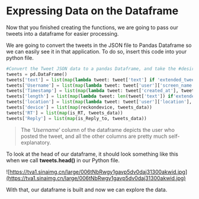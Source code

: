 <!--title={Expressing Data on the Dataframe}-->

<!--badges={Web Development:}-->

# Expressing Data on the Dataframe

Now that you finished creating the functions, we are going to pass our tweets into a dataframe for easier processing. 

We are going to convert the tweets in the JSON file to Pandas Dataframe so we can easily see it in that application. To do so, insert this code into your python file.

```python
#Convert the Tweet JSON data to a pandas Dataframe, and take the #desired fields from the JSON. More could be added if needed.
tweets = pd.DataFrame()
tweets['text'] = list(map(lambda tweet: tweet['text'] if 'extended_tweet' not in tweet else tweet['extended_tweet']['full_text'], tweets_data))
tweets['Username'] = list(map(lambda tweet: tweet['user']['screen_name'], tweets_data))
tweets['Timestamp'] = list(map(lambda tweet: tweet['created_at'], tweets_data))
tweets['length'] = list(map(lambda tweet: len(tweet['text']) if'extended_tweet' not in tweet else len(tweet['extended_tweet']['full_text']) , tweets_data))
tweets['location'] = list(map(lambda tweet: tweet['user']['location'], tweets_data))
tweets['device'] = list(map(reckondevice, tweets_data))
tweets['RT'] = list(map(is_RT, tweets_data))
tweets['Reply'] = list(map(is_Reply_to, tweets_data))
```

> The *‘Username*’ column of the dataframe depicts the user who posted the tweet, and all the other columns are pretty much self-explanatory.



To look at the head of our dataframe, it should look something like this when we call **tweets.head()** in our Python file.

![https://tva1.sinaimg.cn/large/006tNbRwgy1gavp5dv0daj31300akwid.jpg](https://tva1.sinaimg.cn/large/006tNbRwgy1gavp5dv0daj31300akwid.jpg)

With that, our dataframe is built and now we can explore the data.